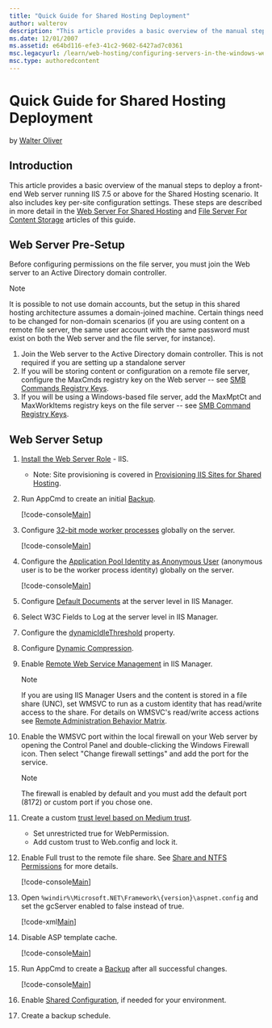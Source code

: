 ```yaml
---
title: "Quick Guide for Shared Hosting Deployment"
author: walterov
description: "This article provides a basic overview of the manual steps to deploy a front-end Web server running IIS 7.5 or above for the Shared Hosting scenario. It also..."
ms.date: 12/01/2007
ms.assetid: e64bd116-efe3-41c2-9602-6427ad7c0361
msc.legacyurl: /learn/web-hosting/configuring-servers-in-the-windows-web-platform/quick-guide-for-shared-hosting-deployment
msc.type: authoredcontent
---
```

Quick Guide for Shared Hosting Deployment
====================
by [Walter Oliver](https://github.com/walterov)

## Introduction

This article provides a basic overview of the manual steps to deploy a front-end Web server running IIS 7.5 or above for the Shared Hosting scenario. It also includes key per-site configuration settings. These steps are described in more detail in the [Web Server For Shared Hosting](../web-server-for-shared-hosting/index.md) and [File Server For Content Storage](index.md) articles of this guide.

## Web Server Pre-Setup

Before configuring permissions on the file server, you must join the Web server to an Active Directory domain controller.

> [!NOTE]
> It is possible to not use domain accounts, but the setup in this shared hosting architecture assumes a domain-joined machine. Certain things need to be changed for non-domain scenarios (if you are using content on a remote file server, the same user account with the same password must exist on both the Web server and the file server, for instance).

1. Join the Web server to the Active Directory domain controller. This is not required if you are setting up a standalone server
2. If you will be storing content or configuration on a remote file server, configure the MaxCmds registry key on the Web server -- see [SMB Commands Registry Keys](../web-server-for-shared-hosting/smb-commands-registry-keys_198.md).
3. If you will be using a Windows-based file server, add the MaxMptCt and MaxWorkItems registry keys on the file server -- see [SMB Command Registry Keys](smb-commands-registry-keys_196.md).

## Web Server Setup

1. [Install the Web Server Role](../web-server-for-shared-hosting/installing-the-web-server-role.md) - IIS. 

    - Note: Site provisioning is covered in [Provisioning IIS Sites for Shared Hosting](../../manage/creating-websites/provisioning-iis-7-sites-for-shared-hosting.md).
2. Run AppCmd to create an initial [Backup](../web-server-for-shared-hosting/create-a-backup-with-appcmd.md).

    [!code-console[Main](quick-guide-for-shared-hosting-deployment/samples/sample1.cmd)]
3. Configure [32-bit mode worker processes](../web-server-for-shared-hosting/32-bit-mode-worker-processes.md) globally on the server.

    [!code-console[Main](quick-guide-for-shared-hosting-deployment/samples/sample2.cmd)]
4. Configure the [Application Pool Identity as Anonymous User](../web-server-for-shared-hosting/application-pool-identity-as-anonymous-user.md) (anonymous user is to be the worker process identity) globally on the server.

    [!code-console[Main](quick-guide-for-shared-hosting-deployment/samples/sample3.cmd)]
5. Configure [Default Documents](../web-server-for-shared-hosting/default-documents.md) at the server level in IIS Manager.
6. Select W3C Fields to Log at the server level in IIS Manager.
7. Configure the [dynamicIdleThreshold](../web-server-for-shared-hosting/dynamicidlethreshold.md) property.
8. Configure [Dynamic Compression](../web-server-for-shared-hosting/dynamic-compression.md).
9. Enable [Remote Web Service Management](../../manage/remote-administration/remote-administration-for-iis-manager.md) in IIS Manager. 

    > [!NOTE]
    > If you are using IIS Manager Users and the content is stored in a file share (UNC), set WMSVC to run as a custom identity that has read/write access to the share. For details on WMSVC's read/write access actions see [Remote Administration Behavior Matrix](../../manage/remote-administration/remote-administration-behavior-matrix.md).
10. Enable the WMSVC port within the local firewall on your Web server by opening the Control Panel and double-clicking the Windows Firewall icon. Then select "Change firewall settings" and add the port for the service.

    > [!NOTE]
    > The firewall is enabled by default and you must add the default port (8172) or custom port if you chose one.
11. Create a custom [trust level based on Medium trust](../web-server-for-shared-hosting/aspnet-20-35-shared-hosting-configuration.md). 

    - Set unrestricted true for WebPermission.
    - Add custom trust to Web.config and lock it.
12. Enable Full trust to the remote file share. See [Share and NTFS Permissions](configuring-share-and-ntfs-permissions.md) for more details.

    [!code-console[Main](quick-guide-for-shared-hosting-deployment/samples/sample4.cmd)]
13. Open `%windir%\Microsoft.NET\Framework\{version}\aspnet.config` and set the gcServer enabled to false instead of true.

    [!code-xml[Main](quick-guide-for-shared-hosting-deployment/samples/sample5.xml)]
14. Disable ASP template cache.

    [!code-console[Main](quick-guide-for-shared-hosting-deployment/samples/sample6.cmd)]
15. Run AppCmd to create a [Backup](../web-server-for-shared-hosting/create-a-backup-with-appcmd.md) after all successful changes.

    [!code-console[Main](quick-guide-for-shared-hosting-deployment/samples/sample7.cmd)]
16. Enable [Shared Configuration](shared-configuration_211.md), if needed for your environment.
17. Create a backup schedule.